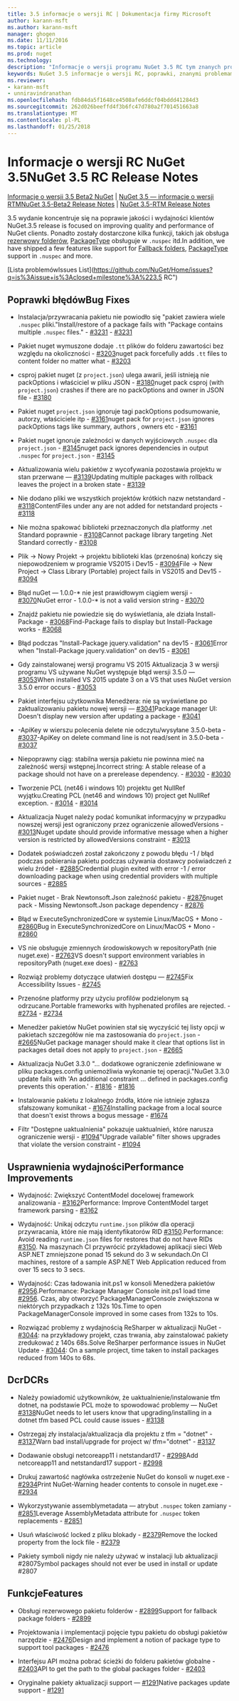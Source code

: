 ```yaml
---
title: 3.5 informacje o wersji RC | Dokumentacja firmy Microsoft
author: karann-msft
ms.author: karann-msft
manager: ghogen
ms.date: 11/11/2016
ms.topic: article
ms.prod: nuget
ms.technology: 
description: "Informacje o wersji programu NuGet 3.5 RC tym znanych problemów, poprawki, dodatkowe funkcje i dcr."
keywords: NuGet 3.5 informacje o wersji RC, poprawki, znanymi problemami, nowe funkcje, dcr
ms.reviewer:
- karann-msft
- unniravindranathan
ms.openlocfilehash: fdb84da5f1648ce4508afe6ddcf04bddd41284d3
ms.sourcegitcommit: 262d026beeffd4f3b6fc47d780a2f701451663a8
ms.translationtype: MT
ms.contentlocale: pl-PL
ms.lasthandoff: 01/25/2018
---
```

# <a name="nuget-35-rc-release-notes"></a><span data-ttu-id="672c7-104">Informacje o wersji RC NuGet 3.5</span><span class="sxs-lookup"><span data-stu-id="672c7-104">NuGet 3.5 RC Release Notes</span></span>

<span data-ttu-id="672c7-105">[Informacje o wersji 3.5 Beta2 NuGet](../release-notes/nuget-3.5-Beta2.md) | [NuGet 3.5 — informacje o wersji RTM](../release-notes/nuget-3.5-RTM.md)</span><span class="sxs-lookup"><span data-stu-id="672c7-105">[NuGet 3.5-Beta2 Release Notes](../release-notes/nuget-3.5-Beta2.md) | [NuGet 3.5-RTM Release Notes](../release-notes/nuget-3.5-RTM.md)</span></span>

<span data-ttu-id="672c7-106">3.5 wydanie koncentruje się na poprawie jakości i wydajności klientów NuGet.</span><span class="sxs-lookup"><span data-stu-id="672c7-106">3.5 release is focused on improving quality and performance of NuGet clients.</span></span> <span data-ttu-id="672c7-107">Ponadto zostały dostarczone kilka funkcji, takich jak obsługa [rezerwowy folderów](https://github.com/NuGet/Home/issues/2899), [PackageType](https://github.com/NuGet/Home/issues/2476) obsługuje w `.nuspec` itd.</span><span class="sxs-lookup"><span data-stu-id="672c7-107">In addition, we have shipped a few features like support for [Fallback folders](https://github.com/NuGet/Home/issues/2899), [PackageType](https://github.com/NuGet/Home/issues/2476) support in `.nuspec` and more.</span></span>

[<span data-ttu-id="672c7-108">Lista problemów</span><span class="sxs-lookup"><span data-stu-id="672c7-108">Issues List</span></span>](https://github.com/NuGet/Home/issues?q=is%3Aissue+is%3Aclosed+milestone%3A%223.5 RC")

## <a name="bug-fixes"></a><span data-ttu-id="672c7-109">Poprawki błędów</span><span class="sxs-lookup"><span data-stu-id="672c7-109">Bug Fixes</span></span>

* <span data-ttu-id="672c7-110">Instalacja/przywracania pakietu nie powiodło się "pakiet zawiera wiele `.nuspec` pliki."</span><span class="sxs-lookup"><span data-stu-id="672c7-110">Install/restore of a package fails with "Package contains multiple `.nuspec` files."</span></span><span data-ttu-id="672c7-111"> - [#3231](https://github.com/NuGet/Home/issues/3231)</span><span class="sxs-lookup"><span data-stu-id="672c7-111"> - [#3231](https://github.com/NuGet/Home/issues/3231)</span></span>

* <span data-ttu-id="672c7-112">Pakiet nuget wymuszone dodaje `.tt` plików do folderu zawartości bez względu na okoliczności - [#3203](https://github.com/NuGet/Home/issues/3203)</span><span class="sxs-lookup"><span data-stu-id="672c7-112">nuget pack forcefully adds `.tt` files to content folder no matter what - [#3203](https://github.com/NuGet/Home/issues/3203)</span></span>

* <span data-ttu-id="672c7-113">csproj pakiet nuget (z `project.json`) ulega awarii, jeśli istnieją nie packOptions i właściciel w pliku JSON - [#3180](https://github.com/NuGet/Home/issues/3180)</span><span class="sxs-lookup"><span data-stu-id="672c7-113">nuget pack csproj (with `project.json`) crashes if there are no packOptions and owner in JSON file - [#3180](https://github.com/NuGet/Home/issues/3180)</span></span>

* <span data-ttu-id="672c7-114">Pakiet nuget `project.json` ignoruje tagi packOptions podsumowanie, autorzy, właściciele itp - [#3161](https://github.com/NuGet/Home/issues/3161)</span><span class="sxs-lookup"><span data-stu-id="672c7-114">nuget pack for `project.json` ignores packOptions tags like summary, authors , owners etc - [#3161](https://github.com/NuGet/Home/issues/3161)</span></span>

* <span data-ttu-id="672c7-115">Pakiet nuget ignoruje zależności w danych wyjściowych `.nuspec` dla `project.json`  -  [#3145](https://github.com/NuGet/Home/issues/3145)</span><span class="sxs-lookup"><span data-stu-id="672c7-115">nuget pack ignores dependencies in output `.nuspec` for `project.json` - [#3145](https://github.com/NuGet/Home/issues/3145)</span></span>

* <span data-ttu-id="672c7-116">Aktualizowania wielu pakietów z wycofywania pozostawia projektu w stan przerwane — [#3139](https://github.com/NuGet/Home/issues/3139)</span><span class="sxs-lookup"><span data-stu-id="672c7-116">Updating multiple packages with rollback leaves the project in a broken state - [#3139](https://github.com/NuGet/Home/issues/3139)</span></span>

* <span data-ttu-id="672c7-117">Nie dodano pliki we wszystkich projektów krótkich nazw netstandard - [#3118](https://github.com/NuGet/Home/issues/3118)</span><span class="sxs-lookup"><span data-stu-id="672c7-117">ContentFiles under any are not added for netstandard projects - [#3118](https://github.com/NuGet/Home/issues/3118)</span></span>

* <span data-ttu-id="672c7-118">Nie można spakować biblioteki przeznaczonych dla platformy .net Standard poprawnie - [#3108](https://github.com/NuGet/Home/issues/3108)</span><span class="sxs-lookup"><span data-stu-id="672c7-118">Cannot package library targeting .Net Standard correctly - [#3108](https://github.com/NuGet/Home/issues/3108)</span></span>

* <span data-ttu-id="672c7-119">Plik -> Nowy Projekt -> projektu biblioteki klas (przenośna) kończy się niepowodzeniem w programie VS2015 i Dev15 - [#3094](https://github.com/NuGet/Home/issues/3094)</span><span class="sxs-lookup"><span data-stu-id="672c7-119">File -> New Project -> Class Library (Portable) project fails in VS2015 and Dev15 - [#3094](https://github.com/NuGet/Home/issues/3094)</span></span>

* <span data-ttu-id="672c7-120">Błąd nuGet — 1.0.0-\* nie jest prawidłowym ciągiem wersji - [#3070](https://github.com/NuGet/Home/issues/3070)</span><span class="sxs-lookup"><span data-stu-id="672c7-120">NuGet error - 1.0.0-\* is not a valid version string - [#3070](https://github.com/NuGet/Home/issues/3070)</span></span>

* <span data-ttu-id="672c7-121">Znajdź pakietu nie powiedzie się do wyświetlania, ale działa Install-Package - [#3068](https://github.com/NuGet/Home/issues/3068)</span><span class="sxs-lookup"><span data-stu-id="672c7-121">Find-Package fails to display but Install-Package works - [#3068](https://github.com/NuGet/Home/issues/3068)</span></span>

* <span data-ttu-id="672c7-122">Błąd podczas "Install-Package jquery.validation" na dev15 - [#3061](https://github.com/NuGet/Home/issues/3061)</span><span class="sxs-lookup"><span data-stu-id="672c7-122">Error when "Install-Package jquery.validation" on dev15 - [#3061](https://github.com/NuGet/Home/issues/3061)</span></span>

* <span data-ttu-id="672c7-123">Gdy zainstalowanej wersji programu VS 2015 Aktualizacja 3 w wersji programu VS używane NuGet występuje błąd wersji 3.5.0 — [#3053](https://github.com/NuGet/Home/issues/3053)</span><span class="sxs-lookup"><span data-stu-id="672c7-123">When installed VS 2015 update 3 on a VS that uses NuGet version 3.5.0 error occurs - [#3053](https://github.com/NuGet/Home/issues/3053)</span></span>

* <span data-ttu-id="672c7-124">Pakiet interfejsu użytkownika Menedżera: nie są wyświetlane po zaktualizowaniu pakietu nowej wersji — [#3041](https://github.com/NuGet/Home/issues/3041)</span><span class="sxs-lookup"><span data-stu-id="672c7-124">Package manager UI: Doesn't display new version after updating a package - [#3041](https://github.com/NuGet/Home/issues/3041)</span></span>

* <span data-ttu-id="672c7-125">-ApiKey w wierszu polecenia delete nie odczytu/wysyłane 3.5.0-beta - [#3037](https://github.com/NuGet/Home/issues/3037)</span><span class="sxs-lookup"><span data-stu-id="672c7-125">-ApiKey on delete command line is not read/sent in 3.5.0-beta - [#3037](https://github.com/NuGet/Home/issues/3037)</span></span>

* <span data-ttu-id="672c7-126">Niepoprawny ciąg: stabilna wersja pakietu nie powinna mieć na zależność wersji wstępnej.</span><span class="sxs-lookup"><span data-stu-id="672c7-126">Incorrect string: A stable release of a package should not have on a prerelease dependency.</span></span><span data-ttu-id="672c7-127"> - [#3030](https://github.com/NuGet/Home/issues/3030)</span><span class="sxs-lookup"><span data-stu-id="672c7-127"> - [#3030](https://github.com/NuGet/Home/issues/3030)</span></span>

* <span data-ttu-id="672c7-128">Tworzenie PCL (net46 i windows 10) projektu get NullRef wyjątku.</span><span class="sxs-lookup"><span data-stu-id="672c7-128">Creating PCL (net46 and windows 10) project get NullRef exception.</span></span><span data-ttu-id="672c7-129"> - [#3014](https://github.com/NuGet/Home/issues/3014)</span><span class="sxs-lookup"><span data-stu-id="672c7-129"> - [#3014](https://github.com/NuGet/Home/issues/3014)</span></span>

* <span data-ttu-id="672c7-130">Aktualizacja Nuget należy podać komunikat informacyjny w przypadku nowszej wersji jest ograniczony przez ograniczenie allowedVersions - [#3013](https://github.com/NuGet/Home/issues/3013)</span><span class="sxs-lookup"><span data-stu-id="672c7-130">Nuget update should provide informative message when a higher version is restricted by allowedVersions constraint - [#3013](https://github.com/NuGet/Home/issues/3013)</span></span>

* <span data-ttu-id="672c7-131">Dodatek poświadczeń został zakończony z powodu błędu -1 / błąd podczas pobierania pakietu podczas używania dostawcy poświadczeń z wielu źródeł - [#2885](https://github.com/NuGet/Home/issues/2885)</span><span class="sxs-lookup"><span data-stu-id="672c7-131">Credential plugin exited with error -1 / error downloading package when using credential providers with multiple sources - [#2885](https://github.com/NuGet/Home/issues/2885)</span></span>

* <span data-ttu-id="672c7-132">Pakiet nuget - Brak Newtonsoft.Json zależność pakietu - [#2876](https://github.com/NuGet/Home/issues/2876)</span><span class="sxs-lookup"><span data-stu-id="672c7-132">nuget pack - Missing Newtonsoft.Json package dependency - [#2876](https://github.com/NuGet/Home/issues/2876)</span></span>

* <span data-ttu-id="672c7-133">Błąd w ExecuteSynchronizedCore w systemie Linux/MacOS + Mono - [#2860](https://github.com/NuGet/Home/issues/2860)</span><span class="sxs-lookup"><span data-stu-id="672c7-133">Bug in ExecuteSynchronizedCore on Linux/MacOS + Mono - [#2860](https://github.com/NuGet/Home/issues/2860)</span></span>

* <span data-ttu-id="672c7-134">VS nie obsługuje zmiennych środowiskowych w repositoryPath (nie nuget.exe) - [#2763](https://github.com/NuGet/Home/issues/2763)</span><span class="sxs-lookup"><span data-stu-id="672c7-134">VS doesn't support environment variables in repositoryPath (nuget.exe does) - [#2763](https://github.com/NuGet/Home/issues/2763)</span></span>

* <span data-ttu-id="672c7-135">Rozwiąż problemy dotyczące ułatwień dostępu — [#2745](https://github.com/NuGet/Home/issues/2745)</span><span class="sxs-lookup"><span data-stu-id="672c7-135">Fix Accessibility Issues - [#2745](https://github.com/NuGet/Home/issues/2745)</span></span>

* <span data-ttu-id="672c7-136">Przenośne platformy przy użyciu profilów podzielonym są odrzucane.</span><span class="sxs-lookup"><span data-stu-id="672c7-136">Portable frameworks with hyphenated profiles are rejected.</span></span><span data-ttu-id="672c7-137"> - [#2734](https://github.com/NuGet/Home/issues/2734)</span><span class="sxs-lookup"><span data-stu-id="672c7-137"> - [#2734](https://github.com/NuGet/Home/issues/2734)</span></span>

* <span data-ttu-id="672c7-138">Menedżer pakietów NuGet powinien stał się wyczyścić tej listy opcji w pakietach szczegółów nie ma zastosowania do `project.json`  -  [#2665](https://github.com/NuGet/Home/issues/2665)</span><span class="sxs-lookup"><span data-stu-id="672c7-138">NuGet package manager should make it clear that options list in packages detail does not apply to `project.json` - [#2665](https://github.com/NuGet/Home/issues/2665)</span></span>

* <span data-ttu-id="672c7-139">Aktualizacja NuGet 3.3.0 "... dodatkowe ograniczenie zdefiniowane w pliku packages.config uniemożliwia wykonanie tej operacji."</span><span class="sxs-lookup"><span data-stu-id="672c7-139">NuGet 3.3.0 update fails with 'An additional constraint ... defined in packages.config prevents this operation.'</span></span><span data-ttu-id="672c7-140"> - [#1816](https://github.com/NuGet/Home/issues/1816)</span><span class="sxs-lookup"><span data-stu-id="672c7-140"> - [#1816](https://github.com/NuGet/Home/issues/1816)</span></span>

* <span data-ttu-id="672c7-141">Instalowanie pakietu z lokalnego źródła, które nie istnieje zgłasza sfałszowany komunikat - [#1674](https://github.com/NuGet/Home/issues/1674)</span><span class="sxs-lookup"><span data-stu-id="672c7-141">Installing package from a local source that doesn't exist throws a bogus message - [#1674](https://github.com/NuGet/Home/issues/1674)</span></span>

* <span data-ttu-id="672c7-142">Filtr "Dostępne uaktualnienia" pokazuje uaktualnień, które narusza ograniczenie wersji - [#1094](https://github.com/NuGet/Home/issues/1094)</span><span class="sxs-lookup"><span data-stu-id="672c7-142">"Upgrade vailable" filter shows upgrades that violate the version constraint - [#1094](https://github.com/NuGet/Home/issues/1094)</span></span>

## <a name="performance-improvements"></a><span data-ttu-id="672c7-143">Usprawnienia wydajności</span><span class="sxs-lookup"><span data-stu-id="672c7-143">Performance Improvements</span></span>

* <span data-ttu-id="672c7-144">Wydajność: Zwiększyć ContentModel docelowej framework analizowania - [#3162](https://github.com/NuGet/Home/issues/3162)</span><span class="sxs-lookup"><span data-stu-id="672c7-144">Performance: Improve ContentModel target framework parsing - [#3162](https://github.com/NuGet/Home/issues/3162)</span></span>

* <span data-ttu-id="672c7-145">Wydajność: Unikaj odczytu `runtime.json` plików dla operacji przywracania, które nie mają identyfikatorów RID [#3150](https://github.com/NuGet/Home/issues/3150).</span><span class="sxs-lookup"><span data-stu-id="672c7-145">Performance: Avoid reading `runtime.json` files for restores that do not have RIDs [#3150](https://github.com/NuGet/Home/issues/3150).</span></span> <span data-ttu-id="672c7-146">Na maszynach CI przywrócić przykładowej aplikacji sieci Web ASP.NET zmniejszone ponad 15 sekund do 3 w sekundach.</span><span class="sxs-lookup"><span data-stu-id="672c7-146">On CI machines, restore of a sample ASP.NET Web Application reduced from over 15 secs to 3 secs.</span></span>

* <span data-ttu-id="672c7-147">Wydajność: Czas ładowania init.ps1 w konsoli Menedżera pakietów [#2956](https://github.com/NuGet/Home/issues/2956).</span><span class="sxs-lookup"><span data-stu-id="672c7-147">Performance: Package Manager Console init.ps1 load time [#2956](https://github.com/NuGet/Home/issues/2956).</span></span> <span data-ttu-id="672c7-148">Czas, aby otworzyć PackageManagerConsole zwiększona w niektórych przypadkach z 132s 10s.</span><span class="sxs-lookup"><span data-stu-id="672c7-148">Time to open PackageManagerConsole improved in some cases from 132s to 10s.</span></span>

* <span data-ttu-id="672c7-149">Rozwiązać problemy z wydajnością ReSharper w aktualizacji NuGet - [#3044](https://github.com/NuGet/Home/issues/3044): na przykładowy projekt, czas trwania, aby zainstalować pakiety zredukować z 140s 68s.</span><span class="sxs-lookup"><span data-stu-id="672c7-149">Solve ReSharper performance issues in NuGet Update - [#3044](https://github.com/NuGet/Home/issues/3044): On a sample project, time taken to install packages reduced from 140s to 68s.</span></span>

## <a name="dcrs"></a><span data-ttu-id="672c7-150">Dcr</span><span class="sxs-lookup"><span data-stu-id="672c7-150">DCRs</span></span>

* <span data-ttu-id="672c7-151">Należy powiadomić użytkowników, że uaktualnienie/instalowanie tfm dotnet, na podstawie PCL może to spowodować problemy — NuGet [#3138](https://github.com/NuGet/Home/issues/3138)</span><span class="sxs-lookup"><span data-stu-id="672c7-151">NuGet needs to let users know that upgrading/installing in a dotnet tfm based PCL could cause issues - [#3138](https://github.com/NuGet/Home/issues/3138)</span></span>

* <span data-ttu-id="672c7-152">Ostrzegaj zły instalacja/aktualizacja dla projektu z tfm = "dotnet" - [#3137](https://github.com/NuGet/Home/issues/3137)</span><span class="sxs-lookup"><span data-stu-id="672c7-152">Warn bad install/upgrade for project w/ tfm="dotnet" - [#3137](https://github.com/NuGet/Home/issues/3137)</span></span>

* <span data-ttu-id="672c7-153">Dodawanie obsługi netcoreapp11 i netstandard17 - [#2998](https://github.com/NuGet/Home/issues/2998)</span><span class="sxs-lookup"><span data-stu-id="672c7-153">Add netcoreapp11 and netstandard17 support - [#2998](https://github.com/NuGet/Home/issues/2998)</span></span>

* <span data-ttu-id="672c7-154">Drukuj zawartość nagłówka ostrzeżenie NuGet do konsoli w nuget.exe - [#2934](https://github.com/NuGet/Home/issues/2934)</span><span class="sxs-lookup"><span data-stu-id="672c7-154">Print NuGet-Warning header contents to console in nuget.exe - [#2934](https://github.com/NuGet/Home/issues/2934)</span></span>

* <span data-ttu-id="672c7-155">Wykorzystywanie assemblymetadata — atrybut `.nuspec` token zamiany - [#2851](https://github.com/NuGet/Home/issues/2851)</span><span class="sxs-lookup"><span data-stu-id="672c7-155">Leverage AssemblyMetadata attribute for `.nuspec` token replacements - [#2851](https://github.com/NuGet/Home/issues/2851)</span></span>

* <span data-ttu-id="672c7-156">Usuń właściwość locked z pliku blokady - [#2379](https://github.com/NuGet/Home/issues/2379)</span><span class="sxs-lookup"><span data-stu-id="672c7-156">Remove the locked property from the lock file - [#2379](https://github.com/NuGet/Home/issues/2379)</span></span>

* <span data-ttu-id="672c7-157">Pakiety symboli nigdy nie należy używać w instalacji lub aktualizacji #2807</span><span class="sxs-lookup"><span data-stu-id="672c7-157">Symbol packages should not ever be used in install or update #2807</span></span>

## <a name="features"></a><span data-ttu-id="672c7-158">Funkcje</span><span class="sxs-lookup"><span data-stu-id="672c7-158">Features</span></span>

* <span data-ttu-id="672c7-159">Obsługi rezerwowego pakietu folderów - [#2899](https://github.com/NuGet/Home/issues/2899)</span><span class="sxs-lookup"><span data-stu-id="672c7-159">Support for fallback package folders - [#2899](https://github.com/NuGet/Home/issues/2899)</span></span>

* <span data-ttu-id="672c7-160">Projektowania i implementacji pojęcie typu pakietu do obsługi pakietów narzędzie - [#2476](https://github.com/NuGet/Home/issues/2476)</span><span class="sxs-lookup"><span data-stu-id="672c7-160">Design and implement a notion of package type to support tool packages - [#2476](https://github.com/NuGet/Home/issues/2476)</span></span>

* <span data-ttu-id="672c7-161">Interfejsu API można pobrać ścieżki do folderu pakietów globalne - [#2403](https://github.com/NuGet/Home/issues/2403)</span><span class="sxs-lookup"><span data-stu-id="672c7-161">API to get the path to the global packages folder - [#2403](https://github.com/NuGet/Home/issues/2403)</span></span>

* <span data-ttu-id="672c7-162">Oryginalne pakiety aktualizacji support — [#1291](https://github.com/NuGet/Home/issues/1291)</span><span class="sxs-lookup"><span data-stu-id="672c7-162">Native packages update support - [#1291](https://github.com/NuGet/Home/issues/1291)</span></span>
